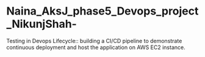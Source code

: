 # Naina_AksJ_phase5_Devops_project_NikunjShah-
Testing in Devops Lifecycle:: building a CI/CD pipeline to demonstrate continuous deployment and host the application on AWS EC2 instance.
